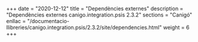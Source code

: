 +++
date        = "2020-12-12"
title       = "Dependències externes"
description = "Dependències externes canigo.integration.psis 2.3.2"
sections    = "Canigó"
enllac		= "/documentacio-llibreries/canigo.integration.psis/2.3.2/site/dependencies.html"
weight		= 6
+++

